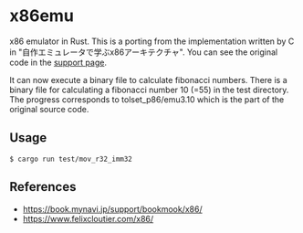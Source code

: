 # x86emu
x86 emulator in Rust. This is a porting from the implementation written by C in "自作エミュレータで学ぶx86アーキテクチャ". You can see the original code in the [support page](https://book.mynavi.jp/support/bookmook/x86/).

It can now execute a binary file to calculate fibonacci numbers. There is a binary file for calculating a fibonacci number 10 (=55) in the test directory. The progress corresponds to tolset_p86/emu3.10 which is the part of the original source code.

## Usage
```
$ cargo run test/mov_r32_imm32
```

## References
- https://book.mynavi.jp/support/bookmook/x86/
- https://www.felixcloutier.com/x86/
